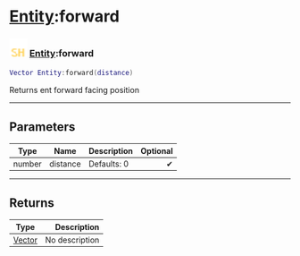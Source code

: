# [Entity](../entity/README.md):forward

### <img src="../../.gitbook/assets/shared.png" width="32" height="32" /> [Entity](../entity/README.md):forward

```lua
Vector Entity:forward(distance)
```

Returns ent forward facing position<br>

-----------------
## Parameters

| Type   | Name | Description | Optional |
| ------ | ---- | ----------- | -------: |
| number | distance | Defaults: 0 | ✔ |

-----------------
## Returns

| Type   | Description |
| ------ | ----------: |
| [Vector](../vector/README.md) | No description |
